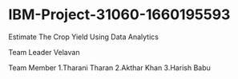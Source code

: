 # IBM-Project-31060-1660195593
Estimate The Crop Yield Using Data Analytics

Team Leader
Velavan

Team Member
1.Tharani Tharan
2.Akthar Khan
3.Harish Babu
